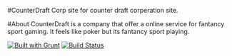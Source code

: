 #CounterDraft
Corp site for counter draft corperation site.

#About
CounterDraft is a company that offer a online service for fantancy sport gaming. It feels like poker but its
fantancy sport playing. 


[![Built with Grunt](https://cdn.gruntjs.com/builtwith.png)](http://gruntjs.com/)
[![Build Status](https://travis-ci.org/moshen/node-googlemaps.svg)](https://travis-ci.org/moshen/node-googlemaps)